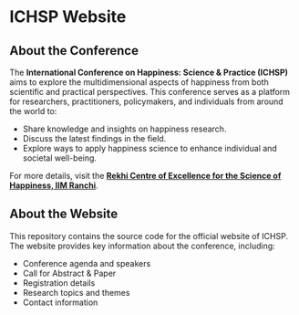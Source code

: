 # ICHSP Website

## About the Conference
The **International Conference on Happiness: Science & Practice (ICHSP)** aims to explore the multidimensional aspects of happiness from both scientific and practical perspectives. This conference serves as a platform for researchers, practitioners, policymakers, and individuals from around the world to:

- Share knowledge and insights on happiness research.
- Discuss the latest findings in the field.
- Explore ways to apply happiness science to enhance individual and societal well-being.

For more details, visit the **[Rekhi Centre of Excellence for the Science of Happiness, IIM Ranchi](https://iimranchi.ac.in/happiness-centre/)**.

## About the Website
This repository contains the source code for the official website of ICHSP. The website provides key information about the conference, including:

- Conference agenda and speakers
- Call for Abstract & Paper
- Registration details
- Research topics and themes
- Contact information
